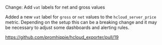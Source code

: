 Change: Add `vat` labels for net and gross values

Added a new `vat` label for `gross` or `net` values to the `hcloud_server_price`
metric. Depending on the setup this can be a breaking change and it may be
necessary to adjust some dashboards and alerting rules.

https://github.com/promhippie/hcloud_exporter/pull/19
